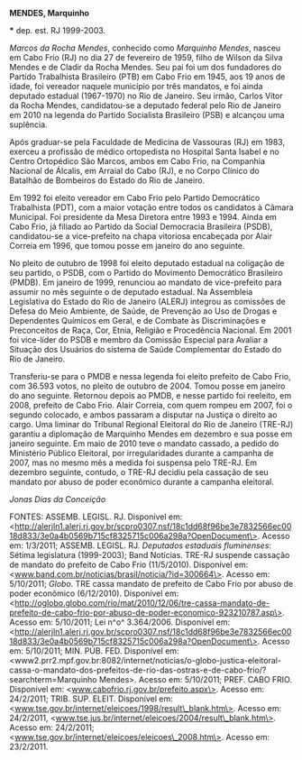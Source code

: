 **MENDES, Marquinho**

**\*** dep. est. RJ 1999-2003.

*Marcos da Rocha Mendes*, conhecido como *Marquinho Mendes*, nasceu em
Cabo Frio (RJ) no dia 27 de fevereiro de 1959, filho de Wilson da Silva
Mendes e de Cladir da Rocha Mendes. Seu pai foi um dos fundadores do
Partido Trabalhista Brasileiro (PTB) em Cabo Frio em 1945, aos 19 anos
de idade, foi vereador naquele município por três mandatos, e foi ainda
deputado estadual (1967-1970) no Rio de Janeiro. Seu irmão, Carlos Vítor
da Rocha Mendes, candidatou-se a deputado federal pelo Rio de Janeiro em
2010 na legenda do Partido Socialista Brasileiro (PSB) e alcançou uma
suplência.

Após graduar-se pela Faculdade de Medicina de Vassouras (RJ) em 1983,
exerceu a profissão de médico ortopedista no Hospital Santa Isabel e no
Centro Ortopédico São Marcos, ambos em Cabo Frio, na Companhia Nacional
de Álcalis, em Arraial do Cabo (RJ), e no Corpo Clínico do Batalhão de
Bombeiros do Estado do Rio de Janeiro.

Em 1992 foi eleito vereador em Cabo Frio pelo Partido Democrático
Trabalhista (PDT), com a maior votação entre todos os candidatos à
Câmara Municipal. Foi presidente da Mesa Diretora entre 1993 e 1994.
Ainda em Cabo Frio, já filiado ao Partido da Social Democracia
Brasileira (PSDB), candidatou-se a vice-prefeito na chapa vitoriosa
encabeçada por Alair Correia em 1996, que tomou posse em janeiro do ano
seguinte.

No pleito de outubro de 1998 foi eleito deputado estadual na coligação
de seu partido, o PSDB, com o Partido do Movimento Democrático
Brasileiro (PMDB). Em janeiro de 1999, renunciou ao mandato de
vice-prefeito para assumir no mês seguinte o de deputado estadual. Na
Assembleia Legislativa do Estado do Rio de Janeiro (ALERJ) integrou as
comissões de Defesa do Meio Ambiente, de Saúde, de Prevenção ao Uso de
Drogas e Dependentes Químicos em Geral, e de Combate às Discriminações e
Preconceitos de Raça, Cor, Etnia, Religião e Procedência Nacional. Em
2001 foi vice-líder do PSDB e membro da Comissão Especial para Avaliar a
Situação dos Usuários do sistema de Saúde Complementar do Estado do Rio
de Janeiro.

Transferiu-se para o PMDB e nessa legenda foi eleito prefeito de Cabo
Frio, com 36.593 votos, no pleito de outubro de 2004. Tomou posse em
janeiro do ano seguinte. Retornou depois ao PMDB, e nesse partido foi
reeleito, em 2008, prefeito de Cabo Frio. Alair Correia, com quem rompeu
em 2007, foi o segundo colocado, e ambos passaram a disputar na Justiça
o direito ao cargo. Uma liminar do Tribunal Regional Eleitoral do Rio de
Janeiro (TRE-RJ) garantiu a diplomação de Marquinho Mendes em dezembro e
sua posse em janeiro seguinte. Em maio de 2010 teve o mandato cassado, a
pedido do Ministério Público Eleitoral, por irregularidades durante a
campanha de 2007, mas no mesmo mês a medida foi suspensa pelo TRE-RJ. Em
dezembro seguinte, contudo, o TRE-RJ decidiu pela cassação de seu
mandato por abuso de poder econômico durante a campanha eleitoral.

*Jonas Dias da Conceição*

FONTES: ASSEMB. LEGISL. RJ. Disponível em:
\<http://alerjln1.alerj.rj.gov.br/scpro0307.nsf/18c1dd68f96be3e7832566ec0018d833/3e0a4b0569b715cf8325715c006a298a?OpenDocument\>.
Acesso em: 1/3/2011; ASSEMB. LEGISL. RJ. *Deputados estaduais
fluminenses*: Sétima legislatura (1999-2003); Band Notícias. TRE-RJ
suspende cassação de mandato do prefeito de Cabo Frio (11/5/2010).
Disponível em: \<www.band.com.br/noticias/brasil/noticia/?id=300664\>.
Acesso em: 5/10/2011; *Globo*. TRE cassa mandato de prefeito de Cabo
Frio por abuso de poder econômico (6/12/2010). Disponível em:
\<http://oglobo.globo.com/rio/mat/2010/12/06/tre-cassa-mandato-de-prefeito-de-cabo-frio-por-abuso-de-poder-economico-923210787.asp\>.
Acesso em: 5/10/2011; Lei n^o^ 3.364/2006. Disponível em:
\<http://alerjln1.alerj.rj.gov.br/scpro0307.nsf/18c1dd68f96be3e7832566ec0018d833/3e0a4b0569b715cf8325715c006a298a?OpenDocument\>.
Acesso em: 5/10/2011; MIN. PÚB. FED. Disponível em:
\<www2.prr2.mpf.gov.br:8082/internet/noticias/o-globo-justica-eleitoral-cassa-o-mandato-dos-prefeitos-de-rio-das-ostras-e-de-cabo-frio/?searchterm=Marquinho
Mendes\>. Acesso em: 5/10/2011; PREF. CABO FRIO. Disponível em:
\<www.cabofrio.rj.gov.br/prefeito.aspx\>. Acesso em: 24/2/2011; TRIB.
SUP. ELEIT. Disponível em:
\<www.tse.gov.br/internet/eleicoes/1998/result\_blank.htm\>. Acesso em:
24/2/2011, \<www.tse.jus.br/internet/eleicoes/2004/result\_blank.htm\>.
Acesso em: 24/2/2011;
\<www.tse.gov.br/internet/eleicoes/eleicoes\_2008.htm\>. Acesso em:
23/2/2011.
